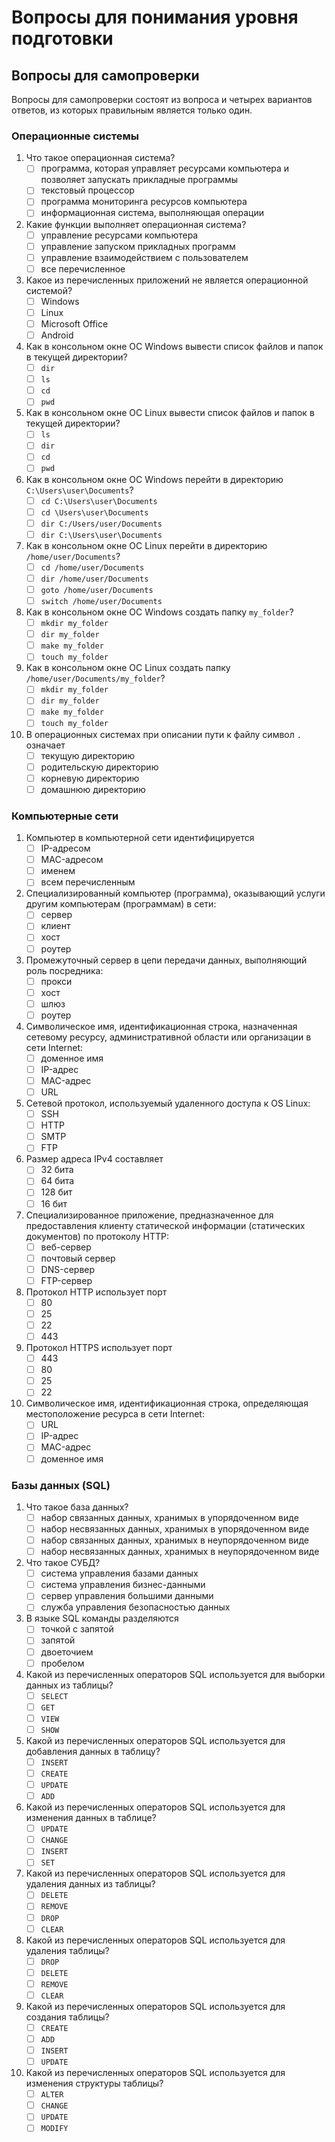# Вопросы для понимания уровня подготовки

## Вопросы для самопроверки

Вопросы для самопроверки состоят из вопроса и четырех вариантов ответов, из которых правильным является только один.

### Операционные системы

1. Что такое операционная система?
   - [ ] программа, которая управляет ресурсами компьютера и позволяет запускать прикладные программы
   - [ ] текстовый процессор
   - [ ] программа мониторинга ресурсов компьютера
   - [ ] информационная система, выполняющая операции
2. Какие функции выполняет операционная система?
   - [ ] управление ресурсами компьютера
   - [ ] управление запуском прикладных программ
   - [ ] управление взаимодействием с пользователем
   - [ ] все перечисленное
3. Какое из перечисленных приложений не является операционной системой?
   - [ ] Windows
   - [ ] Linux
   - [ ] Microsoft Office
   - [ ] Android
4. Как в консольном окне ОС Windows вывести список файлов и папок в текущей директории?
   - [ ] `dir`
   - [ ] `ls`
   - [ ] `cd`
   - [ ] `pwd`
5. Как в консольном окне ОС Linux вывести список файлов и папок в текущей директории?
   - [ ] `ls`
   - [ ] `dir`
   - [ ] `cd`
   - [ ] `pwd`
6. Как в консольном окне ОС Windows перейти в директорию `C:\Users\user\Documents`?
   - [ ] `cd C:\Users\user\Documents`
   - [ ] `cd \Users\user\Documents`
   - [ ] `dir C:/Users/user/Documents`
   - [ ] `dir C:\Users\user\Documents`
7. Как в консольном окне ОС Linux перейти в директорию `/home/user/Documents`?
   - [ ] `cd /home/user/Documents`
   - [ ] `dir /home/user/Documents`
   - [ ] `goto /home/user/Documents`
   - [ ] `switch /home/user/Documents`
8. Как в консольном окне ОС Windows создать папку `my_folder`?
   - [ ] `mkdir my_folder`
   - [ ] `dir my_folder`
   - [ ] `make my_folder`
   - [ ] `touch my_folder`
9. Как в консольном окне ОС Linux создать папку `/home/user/Documents/my_folder`?
   - [ ] `mkdir my_folder`
   - [ ] `dir my_folder`
   - [ ] `make my_folder`
   - [ ] `touch my_folder`
10. В операционных системах при описании пути к файлу символ `.` означает
    - [ ] текущую директорию
    - [ ] родительскую директорию
    - [ ] корневую директорию
    - [ ] домашнюю директорию

### Компьютерные сети

1. Компьютер в компьютерной сети идентифицируется
   - [ ] IP-адресом
   - [ ] MAC-адресом
   - [ ] именем
   - [ ] всем перечисленным
2. Специализированный компьютер (программа), оказывающий услуги другим компьютерам (программам) в сети:
   - [ ] сервер
   - [ ] клиент
   - [ ] хост
   - [ ] роутер
3. Промежуточный сервер в цепи передачи данных, выполняющий роль посредника:
   - [ ] прокси
   - [ ] хост
   - [ ] шлюз
   - [ ] роутер
4. Символическое имя, идентификационная строка, назначенная сетевому ресурсу, административной области или организации в сети Internet:
   - [ ] доменное имя
   - [ ] IP-адрес
   - [ ] MAC-адрес
   - [ ] URL
5. Сетевой протокол, используемый удаленного доступа к OS Linux:
   - [ ] SSH
   - [ ] HTTP
   - [ ] SMTP
   - [ ] FTP
6. Размер адреса IPv4 составляет
   - [ ] 32 бита
   - [ ] 64 бита
   - [ ] 128 бит
   - [ ] 16 бит
7. Специализированное приложение, предназначенное для предоставления клиенту статической информации (статических документов) по протоколу HTTP:
   - [ ] веб-сервер
   - [ ] почтовый сервер
   - [ ] DNS-сервер
   - [ ] FTP-сервер
8. Протокол HTTP использует порт
   - [ ] 80
   - [ ] 25
   - [ ] 22
   - [ ] 443
9. Протокол HTTPS использует порт
   - [ ] 443
   - [ ] 80
   - [ ] 25
   - [ ] 22
10. Символическое имя, идентификационная строка, определяющая местоположение ресурса в сети Internet:
    - [ ] URL
    - [ ] IP-адрес
    - [ ] MAC-адрес
    - [ ] доменное имя

### Базы данных (SQL)

1. Что такое база данных?
   - [ ] набор связанных данных, хранимых в упорядоченном виде
   - [ ] набор несвязанных данных, хранимых в упорядоченном виде
   - [ ] набор связанных данных, хранимых в неупорядоченном виде
   - [ ] набор несвязанных данных, хранимых в неупорядоченном виде
2. Что такое СУБД?
   - [ ] система управления базами данных
   - [ ] система управления бизнес-данными
   - [ ] сервер управления большими данными
   - [ ] служба управления безопасностью данных
3. В языке SQL команды разделяются
   - [ ] точкой с запятой
   - [ ] запятой
   - [ ] двоеточием
   - [ ] пробелом
4. Какой из перечисленных операторов SQL используется для выборки данных из таблицы?
   - [ ] `SELECT`
   - [ ] `GET`
   - [ ] `VIEW`
   - [ ] `SHOW`
5. Какой из перечисленных операторов SQL используется для добавления данных в таблицу?
   - [ ] `INSERT`
   - [ ] `CREATE`
   - [ ] `UPDATE`
   - [ ] `ADD`
6. Какой из перечисленных операторов SQL используется для изменения данных в таблице?
   - [ ] `UPDATE`
   - [ ] `CHANGE`
   - [ ] `INSERT`
   - [ ] `SET`
7. Какой из перечисленных операторов SQL используется для удаления данных из таблицы?
   - [ ] `DELETE`
   - [ ] `REMOVE`
   - [ ] `DROP`
   - [ ] `CLEAR`
8. Какой из перечисленных операторов SQL используется для удаления таблицы?
   - [ ] `DROP`
   - [ ] `DELETE`
   - [ ] `REMOVE`
   - [ ] `CLEAR`
9. Какой из перечисленных операторов SQL используется для создания таблицы?
   - [ ] `CREATE`
   - [ ] `ADD`
   - [ ] `INSERT`
   - [ ] `UPDATE`
10. Какой из перечисленных операторов SQL используется для изменения структуры таблицы?
    - [ ] `ALTER`
    - [ ] `CHANGE`
    - [ ] `UPDATE`
    - [ ] `MODIFY`
